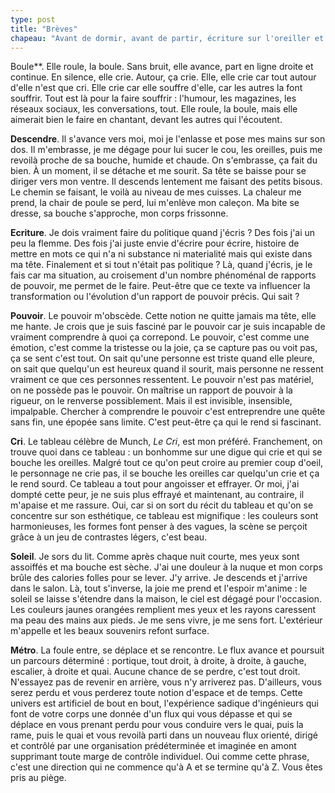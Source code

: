 ```yaml
---
type: post
title: "Brèves"
chapeau: "Avant de dormir, avant de partir, écriture sur l'oreiller et au petit déjeuner. On écrit comme si on fumait, buvait ou pissait. On écrit juste."
---
```


Boule**. Elle roule, la boule. Sans bruit, elle avance, part en ligne droite et continue. En silence, elle crie. Autour, ça crie. Elle, elle crie car tout autour d'elle n'est que cri. Elle crie car elle souffre d'elle, car les autres la font souffrir. Tout est là pour la faire souffrir : l'humour, les magazines, les réseaux sociaux, les conversations, tout. Elle roule, la boule, mais elle aimerait bien le faire en chantant, devant les autres qui l'écoutent.

**Descendre**. Il s'avance vers moi, moi je l'enlasse et pose mes mains sur son dos. Il m'embrasse, je me dégage pour lui sucer le cou, les oreilles, puis me revoilà proche de sa bouche, humide et chaude. On s'embrasse, ça fait du bien. À un moment, il se détache et me sourit. Sa tête se baisse pour se diriger vers mon ventre. Il descends lentement me faisant des petits bisous. Le chemin se faisant, le voilà au niveau de mes cuisses. La chaleur me prend, la chair de poule se perd, lui m'enlève mon caleçon. Ma bite se dresse, sa bouche s'approche, mon corps frissonne.

**Ecriture**. Je dois vraiment faire du politique quand j'écris ? Des fois j'ai un peu la flemme. Des fois j'ai juste envie d'écrire pour écrire, histoire de mettre en mots ce qui n'a ni substance ni materialité mais qui existe dans ma tête. Finalement et si tout n'était pas politique ? Là, quand j'écris, je le fais car ma situation, au croisement d'un nombre phénoménal de rapports de pouvoir, me permet de le faire. Peut-être que ce texte va influencer la transformation ou l'évolution d'un rapport de pouvoir précis. Qui sait ? 

**Pouvoir**. Le pouvoir m'obscède. Cette notion ne quitte jamais ma tête, elle me hante. Je crois que je suis fasciné par le pouvoir car je suis incapable de vraiment comprendre à quoi ça correpond. Le pouvoir, c'est comme une émotion, c'est comme la tristesse ou la joie, ça se capture pas ou voit pas, ça se sent c'est tout. On sait qu'une personne est triste quand elle pleure, on sait que quelqu'un est heureux quand il sourit, mais personne ne ressent vraiment ce que ces personnes ressentent. Le pouvoir n'est pas matériel, on ne possède pas le pouvoir. On maîtrise un rapport de pouvoir à la rigueur, on le renverse possiblement. Mais il est invisible, insensible, impalpable. Chercher à comprendre le pouvoir c'est entreprendre une quête sans fin, une épopée sans limite. C'est peut-être ça qui le rend si fascinant.

**Cri**. Le tableau célèbre de Munch, *Le Cri*, est mon préféré. Franchement, on trouve quoi dans ce tableau : un bonhomme sur une digue qui crie et qui se bouche les oreilles. Malgré tout ce qu'on peut croire au premier coup d'oeil, le personnage ne crie pas, il se bouche les oreilles car quelqu'un crie et ça le rend sourd. Ce tableau a tout pour angoisser et effrayer. Or moi, j'ai dompté cette peur, je ne suis plus effrayé et maintenant, au contraire, il m'apaise et me rassure. Oui, car si on sort du récit du tableau et qu'on se concentre sur son esthétique, ce tableau est mignifique : les couleurs sont harmonieuses, les formes font penser à des vagues, la scène se perçoit grâce à un jeu de contrastes légers, c'est beau. 

**Soleil**. Je sors du lit. Comme après chaque nuit courte, mes yeux sont assoiffés et ma bouche est sèche. J'ai une douleur à la nuque et mon corps brûle des calories folles pour se lever. J'y arrive. Je descends et j'arrive dans le salon. Là, tout s'inverse, la joie me prend et l'espoir m'anime : le soleil se laisse s'étendre dans la maison, le ciel est dégagé pour l'occasion. Les couleurs jaunes orangées remplient mes yeux et les rayons caressent ma peau des mains aux pieds. Je me sens vivre, je me sens fort. L'extérieur m'appelle et les beaux souvenirs refont surface.

**Métro**. La foule entre, se déplace et se rencontre. Le flux avance et poursuit un parcours déterminé : portique, tout droit, à droite, à droite, à gauche, escalier, à droite et quai. Aucune chance de se perdre, c'est tout droit. N'essayez pas de revenir en arrière, vous n'y arriverez pas. D'ailleurs, vous serez perdu et vous perderez toute notion d'espace et de temps. Cette univers est artificiel de bout en bout, l'expérience sadique d'ingénieurs qui font de votre corps une donnée d'un flux qui vous dépasse et qui se déplace en vous prenant perdu pour vous conduire vers le quai, puis la rame, puis le quai et vous revoilà parti dans un nouveau flux orienté, dirigé et contrôlé par une organisation prédéterminée et imaginée en amont supprimant toute marge de contrôle individuel. Oui comme cette phrase, c'est une direction qui ne commence qu'à A et se termine qu'à Z. Vous êtes pris au piège.
